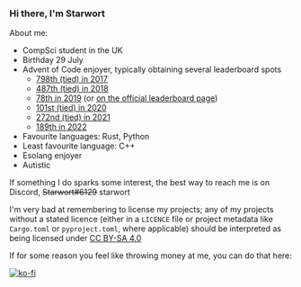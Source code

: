 ### Hi there, I'm Starwort

About me:

- CompSci student in the UK
- Birthday 29 July
- Advent of Code enjoyer, typically obtaining several leaderboard spots
  - [798th (tied) in 2017](https://github.com/SaiMonYo/Global-Leaderboard-AOC/blob/main/LB_2017.md)
  - [487th (tied) in 2018](https://github.com/SaiMonYo/Global-Leaderboard-AOC/blob/main/LB_2018.md)
  - [78th in 2019](https://github.com/SaiMonYo/Global-Leaderboard-AOC/blob/main/LB_2019.md) (or [on the official leaderboard page](https://adventofcode.com/2019/leaderboard))
  - [101st (tied) in 2020](https://github.com/SaiMonYo/Global-Leaderboard-AOC/blob/main/LB_2020.md)
  - [272nd (tied) in 2021](https://github.com/SaiMonYo/Global-Leaderboard-AOC/blob/main/LB_2021.md)
  - [189th in 2022](https://github.com/SaiMonYo/Global-Leaderboard-AOC/blob/main/README.md)
- Favourite languages: Rust, Python
- Least favourite language: C++
- Esolang enjoyer
- Autistic

If something I do sparks some interest, the best way to reach me is on Discord, ~~Starwort#6129~~ starwort

I'm very bad at remembering to license my projects; any of my projects without a stated licence (either in a `LICENCE` file or project metadata like `Cargo.toml` or `pyproject.toml`, where applicable) should be interpreted as being licensed under [CC BY-SA 4.0](https://creativecommons.org/licenses/by-sa/4.0/)

If for some reason you feel like throwing money at me, you can do that here:

[![ko-fi](https://ko-fi.com/img/githubbutton_sm.svg)](https://ko-fi.com/J3J7L0W18)
